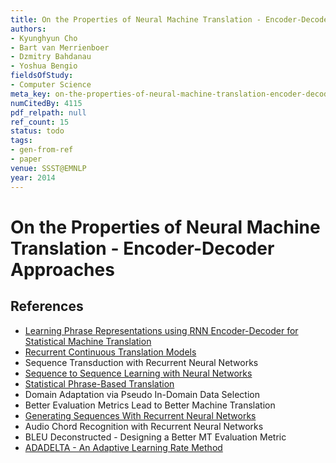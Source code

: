 ```yaml
---
title: On the Properties of Neural Machine Translation - Encoder-Decoder Approaches
authors:
- Kyunghyun Cho
- Bart van Merrienboer
- Dzmitry Bahdanau
- Yoshua Bengio
fieldsOfStudy:
- Computer Science
meta_key: on-the-properties-of-neural-machine-translation-encoder-decoder-approaches
numCitedBy: 4115
pdf_relpath: null
ref_count: 15
status: todo
tags:
- gen-from-ref
- paper
venue: SSST@EMNLP
year: 2014
---
```


# On the Properties of Neural Machine Translation - Encoder-Decoder Approaches

## References

- [Learning Phrase Representations using RNN Encoder-Decoder for Statistical Machine Translation](./learning-phrase-representations-using-rnn-encoder-decoder-for-statistical-machine-translation.md)
- [Recurrent Continuous Translation Models](./recurrent-continuous-translation-models.md)
- Sequence Transduction with Recurrent Neural Networks
- [Sequence to Sequence Learning with Neural Networks](./sequence-to-sequence-learning-with-neural-networks.md)
- [Statistical Phrase-Based Translation](./statistical-phrase-based-translation.md)
- Domain Adaptation via Pseudo In-Domain Data Selection
- Better Evaluation Metrics Lead to Better Machine Translation
- [Generating Sequences With Recurrent Neural Networks](./generating-sequences-with-recurrent-neural-networks.md)
- Audio Chord Recognition with Recurrent Neural Networks
- BLEU Deconstructed - Designing a Better MT Evaluation Metric
- [ADADELTA - An Adaptive Learning Rate Method](./adadelta-an-adaptive-learning-rate-method.md)
